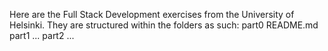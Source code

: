 Here are the Full Stack Development exercises from the University of Helsinki.
They are structured within the folders as such:
part0
  README.md
part1
  ...
part2
  ...
